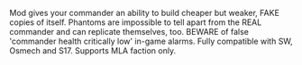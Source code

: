 Mod gives your commander an ability to build cheaper but weaker, FAKE copies of itself. Phantoms are impossible to tell apart from the REAL commander and can replicate themselves, too. BEWARE of false 'commander health critically low' in-game alarms. Fully compatible with SW, Osmech and S17. Supports MLA faction only.
